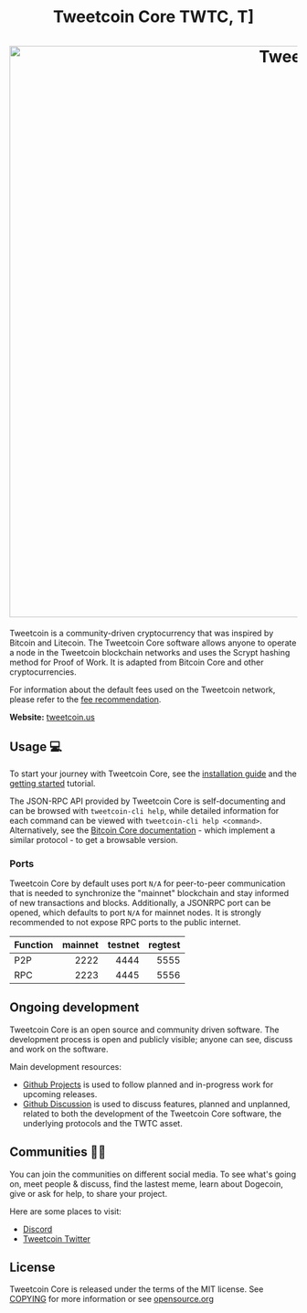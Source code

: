 <h1 align="center">
Tweetcoin Core TWTC, T]  
<br/><br/>
<img src="https://i.imgur.com/SB9NKgS.png" alt="Tweetcoin" width="1000"/>
</h1>

<div align="center">

</div>


Tweetcoin is a community-driven cryptocurrency that was inspired by Bitcoin and Litecoin. The Tweetcoin Core software allows anyone to operate a node in the Tweetcoin blockchain networks and uses the Scrypt hashing method for Proof of Work. It is adapted from Bitcoin Core and other cryptocurrencies.

For information about the default fees used on the Tweetcoin network, please
refer to the [fee recommendation](doc/fee-recommendation.md).

**Website:** [tweetcoin.us](https://tweetcoin.us)

## Usage 💻

To start your journey with Tweetcoin Core, see the [installation guide](INSTALL.md) and the [getting started](doc/getting-started.md) tutorial.

The JSON-RPC API provided by Tweetcoin Core is self-documenting and can be browsed with `tweetcoin-cli help`, while detailed information for each command can be viewed with `tweetcoin-cli help <command>`. Alternatively, see the [Bitcoin Core documentation](https://developer.bitcoin.org/reference/rpc/) - which implement a similar protocol - to get a browsable version.

### Ports

Tweetcoin Core by default uses port `N/A` for peer-to-peer communication that
is needed to synchronize the "mainnet" blockchain and stay informed of new
transactions and blocks. Additionally, a JSONRPC port can be opened, which
defaults to port `N/A` for mainnet nodes. It is strongly recommended to not
expose RPC ports to the public internet.

| Function | mainnet | testnet | regtest |
| :------- | ------: | ------: | ------: |
| P2P      |  2222   |  4444   |  5555   |
| RPC      |  2223   |  4445   |  5556   |

## Ongoing development

Tweetcoin Core is an open source and community driven software. The development
process is open and publicly visible; anyone can see, discuss and work on the
software.

Main development resources:

* [Github Projects](https://github.com/tweetcoin/core/projects) is used to
  follow planned and in-progress work for upcoming releases.
* [Github Discussion](https://github.com/tweetcoin/core/discussions) is used
  to discuss features, planned and unplanned, related to both the development of
  the Tweetcoin Core software, the underlying protocols and the TWTC asset.  

## Communities 🚀🍾

You can join the communities on different social media.
To see what's going on, meet people & discuss, find the lastest meme, learn
about Dogecoin, give or ask for help, to share your project.

Here are some places to visit:

* [Discord](https://discord.gg/tweetcoin)
* [Tweetcoin Twitter](https://twitter.com/tweetcoinofficial)


## License
Tweetcoin Core is released under the terms of the MIT license. See
[COPYING](COPYING) for more information or see
[opensource.org](https://opensource.org/licenses/MIT)
